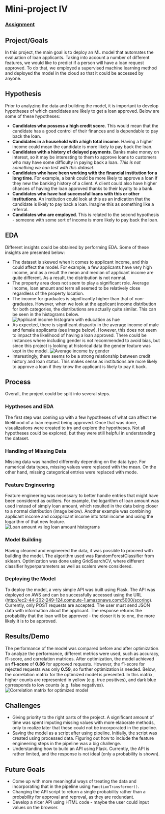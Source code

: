 # Mini-project IV

### [Assignment](assignment.md)

## Project/Goals
In this project, the main goal is to deploy an ML model that automates the evaluation of loan applicants. Taking into account a number of different features, we would like to predict if a person will have a loan request approved. To do that, we employed a supervised machine learning method and deployed the model in the cloud so that it could be accessed by anyone. 

## Hypothesis
Prior to analyzing the data and building the model, it is important to develop hypotheses of which candidates are likely to get a loan approved. Below are some of these hypotheses: 

* **Candidates who possess a high credit score**. This would mean that the candidate has a good control of their finances and is dependable to pay back the loan. 
* **Candidates in a household with a high total income**. Having a higher income could mean the candidate is more likely to pay back the loan.
* **Candidates with a history of delayed payments**. Banks make money on interest, so it may be interesting to them to approve loans to customers who may have some difficulty in paying back a loan. _This is not something we can test with this dataset_.
* **Candidates who have been working with the financial institution for a long time**. For example, a bank could be more likely to approve a loan if they new the banking history of a client. A client could also have higher chances of having the loan approved thanks to their loyalty to a bank. 
* **Candidates who have had successful loans with this or other institutions**. An institution could look at this as an indication that the candidate is likely to pay back a loan. Imagine this as something like a referral.  
* **Candidates who are employed**. This is related to the second hypothesis - someone with some sort of income is more likely to pay back the loan. 

## EDA 
Different insights could be obtained by performing EDA. Some of these insights are presented below:
- The dataset is skewed when it comes to applicant income, and this could affect the model. For example, a few applicants have very high income, and as a result the mean and median of applicant income are quite different.  As a result, the distribution is not normal. 
- The property area does not seem to play a significant role. Average income, loan amount and term all seemed to be relatively close regardless of the property location.
- The income for graduates is significantly higher than that of non-graduates. However, when we look at the applicant income distribution for both categories, the distributions are actually quite similar. This can be seen in the histograms below.
![Applicant income histogram with education as hue](images/edu_inc_hist.png)
- As expected, there is significant disparity in the average income of male and female applicants (see image below). However, this does not seem to impact the likelihood of having a loan approved. There could be instances where including gender is not recommended to avoid bias, but since this project is looking at historical data the gender feature was kept in the model. 
![Average income by gender](images/gender_inc_bar.png)
- Interestingly, there seems to be a strong relationship between credit history and loan status. This makes sense as institutions are more likely to approve a loan if they know the applicant is likely to pay it back.


## Process
Overall, the project could be split into several steps. 

### Hyptheses and EDA
The first step was coming up with a few hypotheses of what can affect the likelihood of a loan request being approved. Once that was done, visualizations were created to try and explore the hypotheses. Not all hypotheses could be explored, but they were still helpful in understanding the dataset. 

### Handling of Missing Data
Missing data was handled differently depending on the data type. For numerical data types, missing values were replaced with the mean. On the other hand, missing categorical entries were replaced with mode. 

### Feature Engineering
Feature engineering was necessary to better handle entries that might have been considered as outliers. For example, the logarithm of loan amount was used instead of simply loan amount, which resulted in the data being closer to a normal distribution (image below). Another example was combining applicant income and coapplicant income into total income and using the logarithm of that new feature. 
![Loan amount vs log loan amount histograms](images/loan_amount_comp.png)

### Model Building
Having cleaned and engineered the data, it was possible to proceed with building the model. The algorithm used was RandomForestClassifier from sklearn. Optimization was done using GridSearchCV, where different classifier hyperparameters as well as scalers were considered. 

### Deploying the Model
To deploy the model, a very simple API was built using Flask. The API was deployed on AWS and can be successfully accessed using the URL
(http://ec2-44-202-249-124.compute-1.amazonaws.com:5000/scoring). Currently, only POST requests are accepted. The user must send JSON data with information about the applicant. The response returns the probability that the loan will be approved - the closer it is to one, the more likely it is to be approved.

## Results/Demo
The performance of the model was compared before and after optimization. To analyze the performance, different metrics were used, such as accuracy, f1-score, and correlation matrices. After optimization, the model achieved an **f1-score** of **0.86** for approved requests. However, the f1-score for rejected requests was only **0.59**, so further optimization is needed. Below, the correlation matrix for the optimized model is presented. In this matrix, higher counts are represented in yellow (e.g. true positives), and dark blue corresponds to low counts (e.g. false negatives). 
![Correlation matrix for optimized model](images/corr_matrix.png)

## Challenges 
- Giving priority to the right parts of the project. A significant amount of time was spent imputing missing values with more elaborate methods, only to realize later that these could not be incorporated in the pipeline.
- Saving the model as a script after using pipeline. Initially, the script was created using processed data. Figuring out how to include the feature engineering steps in the pipeline was a big challenge.
- Understanding how to build an API using Flask. Currently, the API is rather limited, and the response is not ideal (only a probability is shown). 

## Future Goals
- Come up with more meaningful ways of treating the data and incorporating that in the pipeline using `FunctionTransformer()`.
- Changing the API script to return a single probability rather than a probability for approval and reproval, as they are redundant. 
- Develop a nicer API using HTML code - maybe the user could input values on the browser.